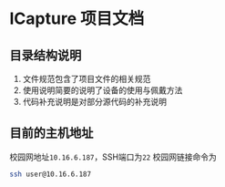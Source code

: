 # ICapture 项目文档

## 目录结构说明

1. 文件规范包含了项目文件的相关规范
2. 使用说明简要的说明了设备的使用与佩戴方法
3. 代码补充说明是对部分源代码的补充说明

## 目前的主机地址

校园网地址`10.16.6.187`，SSH端口为`22`
校园网链接命令为

```bash
ssh user@10.16.6.187
```
